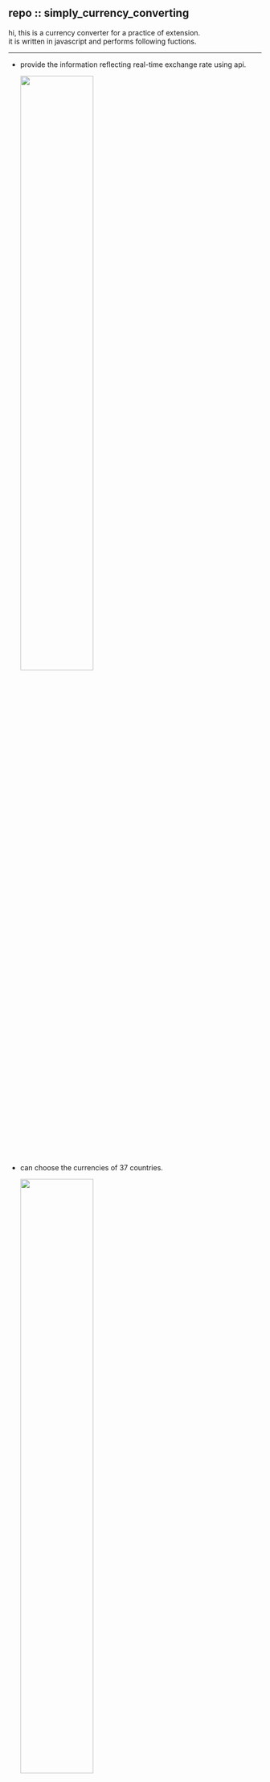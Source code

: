 ## repo :: simply_currency_converting
hi, this is a currency converter for a practice of extension.  
it is written in javascript and performs following fuctions.

---

- provide the information reflecting real-time exchange rate using api.  

  <img width="55%" src="https://user-images.githubusercontent.com/122263006/221364740-0a92e05e-10c5-4688-aeac-46ad47f59136.gif"/><br/>

- can choose the currencies of 37 countries.  

  <img width="55%" src="https://user-images.githubusercontent.com/122263006/221364762-170f4b54-8f39-49d0-b991-9b8705789f66.gif"/><br/>

- if you click the _arrow_, the selected countries change each other.  

  <img width="55%" src="https://user-images.githubusercontent.com/122263006/221364781-f005f397-30d8-427b-9fc3-f15cfb838c1f.gif"/><br/><br/>

---

because **the api key is hidden**, it may be not be used properly.  
but if you want to use this, follow the steps.
  > 1. download all of these files ~~except readme of course:)~~ into the same folder.
  > 2. go to <chrome://extensions/> and turn on _developer mode_ at the top right.
  > 3. click _load unpacked_ and select the folder downloaded.  
<br/>

used api: [fixer](https://fixer.io/) free version (100 requests / monthly)
